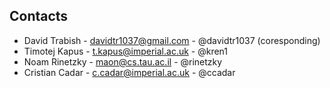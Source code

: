 ## Contacts
- David Trabish - davidtr1037@gmail.com - @davidtr1037 (coresponding)
- Timotej Kapus - t.kapus@imperial.ac.uk - @kren1
- Noam Rinetzky - maon@cs.tau.ac.il - @rinetzky
- Cristian Cadar - c.cadar@imperial.ac.uk - @ccadar
